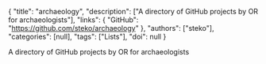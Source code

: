 {
  "title": "archaeology",
  "description": ["A directory of GitHub projects by OR for archaeologists"],
  "links": {
    "GitHub": "https://github.com/steko/archaeology"
  },
  "authors": ["steko"],
  "categories": [null],
  "tags": ["Lists"],
  "doi": null
}

<!-- Generated by csv2md.R – do not edit by hand -->

A directory of GitHub projects by OR for archaeologists